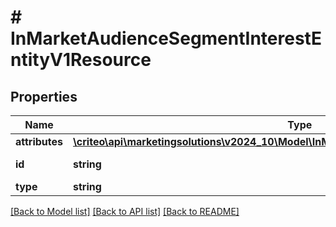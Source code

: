 # # InMarketAudienceSegmentInterestEntityV1Resource

## Properties

Name | Type | Description | Notes
------------ | ------------- | ------------- | -------------
**attributes** | [**\criteo\api\marketingsolutions\v2024_10\Model\InMarketAudienceSegmentInterestEntityV1**](InMarketAudienceSegmentInterestEntityV1.md) |  | [optional]
**id** | **string** | Id of the entity | [optional]
**type** | **string** |  | [optional]

[[Back to Model list]](../../README.md#models) [[Back to API list]](../../README.md#endpoints) [[Back to README]](../../README.md)
